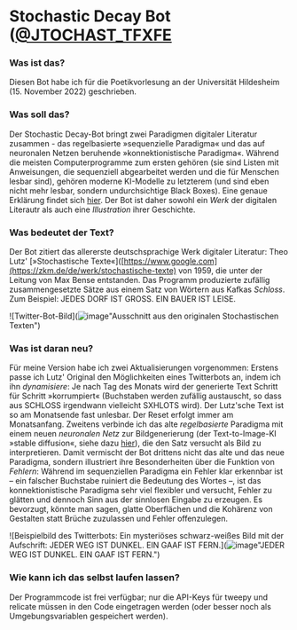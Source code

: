 # Stochastic Decay Bot ([@JTOCHAST_TFXFE](https://twitter.com/JTOCHAST_TFXFE)

### Was ist das?
Diesen Bot habe ich für die Poetikvorlesung an der Universität Hildesheim (15. November 2022) geschrieben.  

### Was soll das?
Der Stochastic Decay-Bot bringt zwei Paradigmen digitaler Literatur zusammen - das regelbasierte »sequenzielle Paradigma« und das auf neuronalen Netzen beruhende »konnektionistische Paradigma«. Während die meisten Computerprogramme zum ersten gehören (sie sind Listen mit Anweisungen, die sequenziell abgearbeitet werden und die für Menschen lesbar sind), gehören moderne KI-Modelle zu letzterem (und sind eben nicht mehr lesbar, sondern undurchsichtige Black Boxes). Eine genaue Erklärung findet sich [hier](https://hannesbajohr.de/wp-content/uploads/2021/09/Kunstliche_Intelligenz_und_digitale_Lite.pdf). Der Bot ist daher sowohl ein _Werk_ der digitalen Literautr als auch eine _Illustration_ ihrer Geschichte.

### Was bedeutet der Text?
Der Bot zitiert das allererste deutschsprachige Werk digitaler Literatur: Theo Lutz' [»Stochastische Texte«]([https://www.google.com](https://zkm.de/de/werk/stochastische-texte) von 1959, die unter der Leitung von Max Bense entstanden. Das Programm produzierte zufällig zusammengesetzte Sätze aus einem Satz von Wörtern aus Kafkas _Schloss_. Zum Beispiel: JEDES DORF IST GROSS. EIN BAUER IST LEISE. 

![Twitter-Bot-Bild](![image](https://user-images.githubusercontent.com/20578427/199972653-19b125a7-aecd-481f-8c7e-24e13c25964b.png)"Ausschnitt aus den originalen Stochastischen Texten")

### Was ist daran neu?
Für meine Version habe ich zwei Aktualisierungen vorgenommen: 
Erstens passe ich Lutz' Original den Möglichkeiten eines Twitterbots an, indem ich ihn _dynamisiere_: Je nach Tag des Monats wird der generierte Text Schritt für Schritt »korrumpiert« (Buchstaben werden zufällig austauscht, so dass aus SCHLOSS irgendwann vielleicht SXHLOTS wird). Der Lutz'sche Text ist so am Monatsende fast unlesbar. Der Reset erfolgt immer am Monatsanfang.
Zweitens verbinde ich das alte _regelbasierte_ Paradigma mit einem neuen _neuronalen Netz_ zur Bildgenerierung (der Text-to-Image-KI »stable diffusion«, siehe dazu [hier](https://en.wikipedia.org/wiki/Stable_Diffusion)), die den Satz versucht als Bild zu interpretieren. 
Damit vermischt der Bot drittens nicht das alte und das neue Paradigma, sondern illustriert ihre Besonderheiten über die Funktion von _Fehlern_: Während im sequenziellen Paradigma ein Fehler klar erkennbar ist – ein falscher Buchstabe ruiniert die Bedeutung des Wortes –, ist das konnektionistische Paradigma sehr viel flexibler und versucht, Fehler zu glätten und dennoch Sinn aus der sinnlosen Eingabe zu erzeugen. Es bevorzugt, könnte man sagen, glatte Oberflächen und die Kohärenz von Gestalten statt Brüche zuzulassen und Fehler offenzulegen. 

![Beispielbild des Twitterbots: Ein mysteriöses schwarz-weißes Bild mit der Aufschrift: JEDER WEG IST DUNKEL. EIN GAAF IST FERN.](![image](https://user-images.githubusercontent.com/20578427/199972653-19b125a7-aecd-481f-8c7e-24e13c25964b.png)"JEDER WEG IST DUNKEL. EIN GAAF IST FERN.")

### Wie kann ich das selbst laufen lassen?
Der Programmcode ist frei verfügbar; nur die API-Keys für tweepy und relicate müssen in den Code eingetragen werden (oder besser noch als Umgebungsvariablen gespeichert werden).
